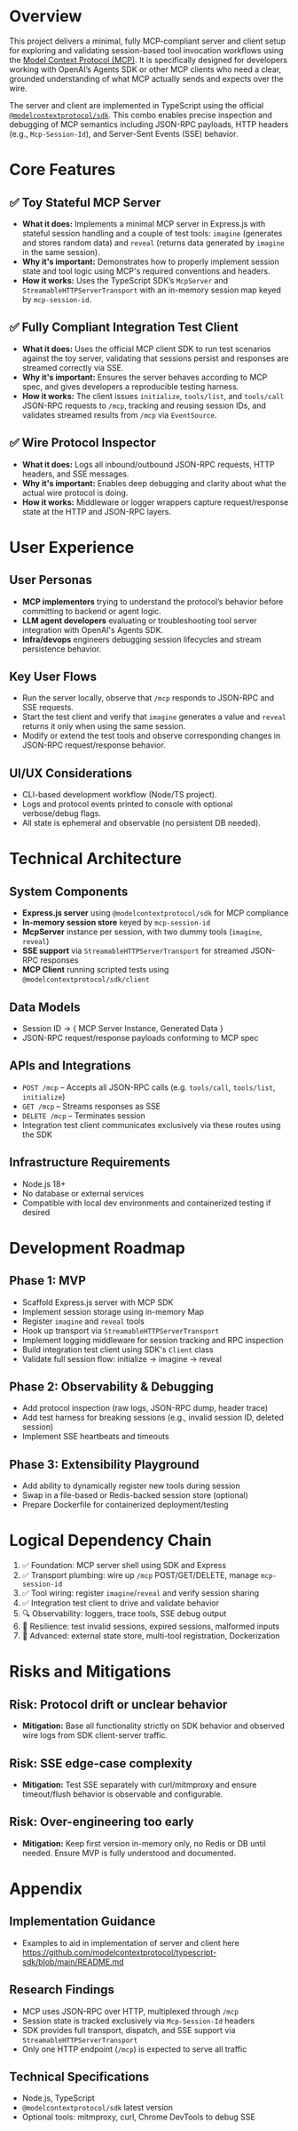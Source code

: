 # Overview  
This project delivers a minimal, fully MCP-compliant server and client setup for exploring and validating session-based tool invocation workflows using the [Model Context Protocol (MCP)](https://modelcontext.org). It is specifically designed for developers working with OpenAI’s Agents SDK or other MCP clients who need a clear, grounded understanding of what MCP actually sends and expects over the wire.

The server and client are implemented in TypeScript using the official [`@modelcontextprotocol/sdk`](https://github.com/modelcontextprotocol/typescript-sdk). This combo enables precise inspection and debugging of MCP semantics including JSON-RPC payloads, HTTP headers (e.g., `Mcp-Session-Id`), and Server-Sent Events (SSE) behavior.

# Core Features  

## ✅ Toy Stateful MCP Server
- **What it does:** Implements a minimal MCP server in Express.js with stateful session handling and a couple of test tools: `imagine` (generates and stores random data) and `reveal` (returns data generated by `imagine` in the same session).
- **Why it's important:** Demonstrates how to properly implement session state and tool logic using MCP's required conventions and headers.
- **How it works:** Uses the TypeScript SDK’s `McpServer` and `StreamableHTTPServerTransport` with an in-memory session map keyed by `mcp-session-id`.

## ✅ Fully Compliant Integration Test Client
- **What it does:** Uses the official MCP client SDK to run test scenarios against the toy server, validating that sessions persist and responses are streamed correctly via SSE.
- **Why it's important:** Ensures the server behaves according to MCP spec, and gives developers a reproducible testing harness.
- **How it works:** The client issues `initialize`, `tools/list`, and `tools/call` JSON-RPC requests to `/mcp`, tracking and reusing session IDs, and validates streamed results from `/mcp` via `EventSource`.

## ✅ Wire Protocol Inspector
- **What it does:** Logs all inbound/outbound JSON-RPC requests, HTTP headers, and SSE messages.
- **Why it's important:** Enables deep debugging and clarity about what the actual wire protocol is doing.
- **How it works:** Middleware or logger wrappers capture request/response state at the HTTP and JSON-RPC layers.

# User Experience  

## User Personas
- **MCP implementers** trying to understand the protocol’s behavior before committing to backend or agent logic.
- **LLM agent developers** evaluating or troubleshooting tool server integration with OpenAI's Agents SDK.
- **Infra/devops** engineers debugging session lifecycles and stream persistence behavior.

## Key User Flows
- Run the server locally, observe that `/mcp` responds to JSON-RPC and SSE requests.
- Start the test client and verify that `imagine` generates a value and `reveal` returns it only when using the same session.
- Modify or extend the test tools and observe corresponding changes in JSON-RPC request/response behavior.

## UI/UX Considerations
- CLI-based development workflow (Node/TS project).
- Logs and protocol events printed to console with optional verbose/debug flags.
- All state is ephemeral and observable (no persistent DB needed).

# Technical Architecture  

## System Components
- **Express.js server** using `@modelcontextprotocol/sdk` for MCP compliance
- **In-memory session store** keyed by `mcp-session-id`
- **McpServer** instance per session, with two dummy tools (`imagine`, `reveal`)
- **SSE support** via `StreamableHTTPServerTransport` for streamed JSON-RPC responses
- **MCP Client** running scripted tests using `@modelcontextprotocol/sdk/client`

## Data Models
- Session ID → { MCP Server Instance, Generated Data }
- JSON-RPC request/response payloads conforming to MCP spec

## APIs and Integrations
- `POST /mcp` – Accepts all JSON-RPC calls (e.g. `tools/call`, `tools/list`, `initialize`)
- `GET /mcp` – Streams responses as SSE
- `DELETE /mcp` – Terminates session
- Integration test client communicates exclusively via these routes using the SDK

## Infrastructure Requirements
- Node.js 18+
- No database or external services
- Compatible with local dev environments and containerized testing if desired

# Development Roadmap  

## Phase 1: MVP
- Scaffold Express.js server with MCP SDK
- Implement session storage using in-memory Map
- Register `imagine` and `reveal` tools
- Hook up transport via `StreamableHTTPServerTransport`
- Implement logging middleware for session tracking and RPC inspection
- Build integration test client using SDK's `Client` class
- Validate full session flow: initialize → imagine → reveal

## Phase 2: Observability & Debugging
- Add protocol inspection (raw logs, JSON-RPC dump, header trace)
- Add test harness for breaking sessions (e.g., invalid session ID, deleted session)
- Implement SSE heartbeats and timeouts

## Phase 3: Extensibility Playground
- Add ability to dynamically register new tools during session
- Swap in a file-based or Redis-backed session store (optional)
- Prepare Dockerfile for containerized deployment/testing

# Logical Dependency Chain  

1. ✅ Foundation: MCP server shell using SDK and Express
2. ✅ Transport plumbing: wire up `/mcp` POST/GET/DELETE, manage `mcp-session-id`
3. ✅ Tool wiring: register `imagine`/`reveal` and verify session sharing
4. ✅ Integration test client to drive and validate behavior
5. 🔍 Observability: loggers, trace tools, SSE debug output
6. 🧪 Resilience: test invalid sessions, expired sessions, malformed inputs
7. 🧱 Advanced: external state store, multi-tool registration, Dockerization

# Risks and Mitigations  

## Risk: Protocol drift or unclear behavior
- **Mitigation:** Base all functionality strictly on SDK behavior and observed wire logs from SDK client-server traffic.

## Risk: SSE edge-case complexity
- **Mitigation:** Test SSE separately with curl/mitmproxy and ensure timeout/flush behavior is observable and configurable.

## Risk: Over-engineering too early
- **Mitigation:** Keep first version in-memory only, no Redis or DB until needed. Ensure MVP is fully understood and documented.

# Appendix  

## Implementation Guidance
- Examples to aid in implementation of server and client here https://github.com/modelcontextprotocol/typescript-sdk/blob/main/README.md

## Research Findings
- MCP uses JSON-RPC over HTTP, multiplexed through `/mcp`
- Session state is tracked exclusively via `Mcp-Session-Id` headers
- SDK provides full transport, dispatch, and SSE support via `StreamableHTTPServerTransport`
- Only one HTTP endpoint (`/mcp`) is expected to serve all traffic

## Technical Specifications
- Node.js, TypeScript
- `@modelcontextprotocol/sdk` latest version
- Optional tools: mitmproxy, curl, Chrome DevTools to debug SSE

